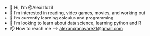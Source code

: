 - 👋 Hi, I’m @Alexizlozil
- 👀 I’m interested in reading, video games, movies, and working out
- 🌱 I’m currently learning calculus and programming
- 💞️ I’m looking to learn about data science, learning python and R
- 📫 How to reach me --> alexandranavarez1@gmail.com

<!---
Alexizlozil/Alexizlozil is a ✨ special ✨ repository because its `README.md` (this file) appears on your GitHub profile.
You can click the Preview link to take a look at your changes.
--->
